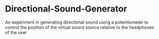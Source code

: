 # Directional-Sound-Generator
An experiment in generating directional sound using a potentiometer to control the position of the virtual sound source relative to the headphones of the user
